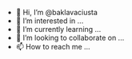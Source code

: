 - 👋 Hi, I’m @baklavaciusta
- 👀 I’m interested in ...
- 🌱 I’m currently learning ...
- 💞️ I’m looking to collaborate on ...
- 📫 How to reach me ...

<!---
baklavaciusta/baklavaciusta is a ✨ special ✨ repository because its `README.md` (this file) appears on your GitHub profile.
You can click the Preview link to take a look at your changes.
--->
